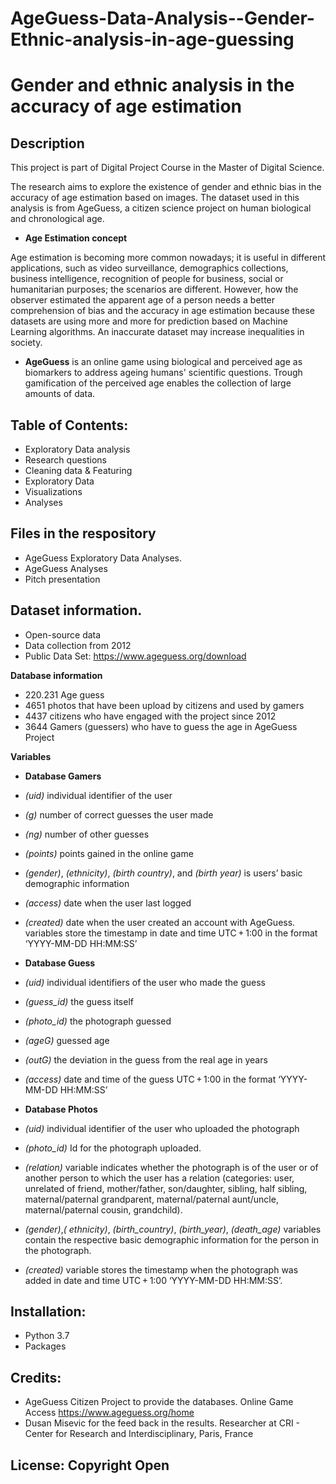 # AgeGuess-Data-Analysis--Gender-Ethnic-analysis-in-age-guessing

# Gender and ethnic analysis in the accuracy of age estimation

## Description

This project is part of Digital Project Course in the Master of Digital Science. 

The research aims to explore the existence of gender and ethnic bias in the accuracy of age estimation based on images. The dataset used in this analysis is from AgeGuess, a citizen science project on human biological and chronological age.  

* **Age Estimation concept** 

Age estimation is becoming more common nowadays; it is useful in different applications, such as video surveillance, demographics collections, business intelligence, recognition of people for business, social or humanitarian purposes; the scenarios are different. However, how the observer estimated the apparent age of a person needs a better comprehension of bias and the accuracy in age estimation because these datasets are using more and more for prediction based on Machine Learning algorithms. An inaccurate dataset may increase inequalities in society. 

* **AgeGuess** is an online game using biological and perceived age as biomarkers to address ageing humans' scientific questions. Trough gamification of the perceived age enables the collection of large amounts of data.

## Table of Contents:

* Exploratory Data analysis
* Research questions
* Cleaning data & Featuring
* Exploratory Data
* Visualizations 
* Analyses 

## Files in the respository
* AgeGuess Exploratory Data Analyses.
* AgeGuess  Analyses
* Pitch presentation

## Dataset information. 

* Open-source data
* Data collection from 2012
* Public Data Set: https://www.ageguess.org/download

**Database information** 
* 220.231 Age guess  
* 4651 photos that have been upload by citizens and used by gamers 
* 4437 citizens who have engaged with the project since 2012
* 3644 Gamers (guessers) who have to guess the age in AgeGuess Project

**Variables**

* **Database Gamers** 

* *(uid)* individual identifier of the user 
* *(g)* number of correct guesses the user made 
* *(ng)* number of other guesses 
* *(points)* points gained in the online game 
* *(gender)*, *(ethnicity)*, *(birth country)*, and *(birth year)* is users’ basic demographic information
* *(access)* date when the user last logged 
* *(created)*  date when the user created an account with AgeGuess. variables store the timestamp in date and time UTC + 1:00 in the format ‘YYYY-MM-DD HH:MM:SS’

* **Database Guess**
* *(uid)* individual identifiers of the user who made the guess
* *(guess_id)* the guess itself
* *(photo_id)* the photograph guessed 
* *(ageG)* guessed age
* *(outG)* the deviation in the guess from the real age in years
* *(access)* date and time of the guess  UTC + 1:00 in the format ‘YYYY-MM-DD HH:MM:SS’

* **Database Photos**
* *(uid)* individual identifier of the user who uploaded the photograph 
* *(photo_id)* Id for  the photograph uploaded.
* *(relation)* variable indicates whether the photograph is of the user or of another person to which the user has a relation (categories: user, unrelated of friend, mother/father, son/daughter, sibling, half sibling, maternal/paternal grandparent, maternal/paternal aunt/uncle, maternal/paternal cousin, grandchild). 
* *(gender)*,*( ethnicity)*, *(birth_country)*, *(birth_year)*, *(death_age)* variables contain the respective basic demographic information for the person in the photograph. 
* *(created)* variable stores the timestamp when the photograph was added in date and time UTC + 1:00 ‘YYYY-MM-DD HH:MM:SS’.

## Installation:
* Python 3.7
* Packages

## Credits:
* AgeGuess Citizen Project to provide the databases. Online Game Access https://www.ageguess.org/home
* Dusan Misevic for the feed back in the results. Researcher at CRI - Center for Research and Interdisciplinary, Paris, France 

## License: Copyright Open


